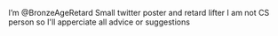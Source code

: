 I’m @BronzeAgeRetard
Small twitter poster and retard lifter
I am not CS person so I'll apperciate all advice or suggestions
